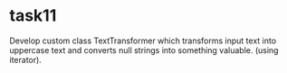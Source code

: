 # task11
Develop custom class TextTransformer 
which transforms input text into uppercase 
text and converts null strings into something 
valuable. (using iterator).
